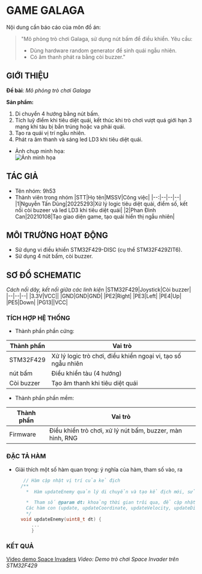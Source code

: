 # GAME GALAGA

Nội dung cần báo cáo của môn đồ án:

> "Mô phỏng trò chơi Galaga, sử dụng nút bấm để điều khiển.
> Yêu cầu:
>
> - Dùng hardware random generator để sinh quái ngẫu nhiên.
> - Có âm thanh phát ra bằng còi buzzer."

## GIỚI THIỆU

**Đề bài**: _Mô phỏng trò chơi Galaga_

**Sản phẩm:**

1. Di chuyển 4 hướng bằng nút bấm.
2. Tích luỹ điểm khi tiêu diệt quái, kết thúc khi trò chơi vượt quá giới hạn 3 mạng khi tàu bị bắn trúng hoặc va phải quái.
3. Tạo ra quái vị trí ngẫu nhiên.
4. Phát ra âm thanh và sáng led LD3 khi tiêu diệt quái.

- Ảnh chụp minh họa:\
  ![Ảnh minh họa](images/space_inavader.jpg)

## TÁC GIẢ

- Tên nhóm: 9h53
- Thành viên trong nhóm
  |STT|Họ tên|MSSV|Công việc|
  |--:|--|--|--|
  |1|Nguyễn Tấn Dũng|20225293|Xử lý logic tiêu diệt quái, điểm số, kết nối còi buzeer và led LD3 khi tiêu diệt quái|
  |2|Phan Đình Can|20210108|Tạo giao diện game, tạo quái hiển thị ngẫu nhiên|

## MÔI TRƯỜNG HOẠT ĐỘNG

- Sử dụng vi điều khiển STM32F429-DISC (cụ thể STM32F429ZIT6).
- Sử dụng 4 nút bấm, còi buzzer.

## SƠ ĐỒ SCHEMATIC

_Cách nối dây, kết nối giữa các linh kiện_
|STM32F429|Joystick|Còi buzzer|
|--|--|--|
|3.3V|VCC||
|GND|GND|GND|
|PE2|Right|
|PE3|Left|
|PE4|Up|
|PE5|Down|
|PG13||VCC|

### TÍCH HỢP HỆ THỐNG

- Thành phần phần cứng:

| Thành phần | Vai trò                                                      |
| ---------- | ------------------------------------------------------------ |
| STM32F429  | Xử lý logic trò chơi, điều khiển ngoại vi, tạo số ngẫu nhiên |
| nút bấm    | Điều khiển tàu (4 hướng)                                     |
| Còi buzzer | Tạo âm thanh khi tiêu diệt quái                              |

- Thành phần phần mềm:

| Thành phần | Vai trò                                                    |
| ---------- | ---------------------------------------------------------- |
| Firmware   | Điều khiển trò chơi, xử lý nút bấm, buzzer, màn hình, RNG |

### ĐẶC TẢ HÀM

- Giải thích một số hàm quan trọng: ý nghĩa của hàm, tham số vào, ra

  ```C
     // Hàm cập nhật vị trí của kẻ địch
    /**
      *  Hàm updateEnemy quản lý di chuyển và tạo kể địch mới, sử dụng RNG phần cứng để tạo ngẫu nhiên.

      *  Tham số @param dt: khoảng thời gian trôi qua, để cập nhật vị trí và giảm spawnRate
      Các hàm con (update, updateCoordinate, updateVelocity, updateDisplayStatus) xử lý vị trí, vận tốc, và trạng thái hiển thị
      */
    void updateEnemy(uint8_t dt) {
        ...
        }
  ```

### KẾT QUẢ

[Video demo Space Invaders](https://drive.google.com/file/d/1ug3VB_5Ezff92ucPog5qQGBh5jKgkAz7/view?usp=sharing)
*Video: Demo trò chơi Space Invader trên STM32F429*
